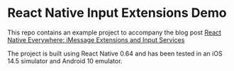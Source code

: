 # React Native Input Extensions Demo

This repo contains an example project to accompany the blog post [React Native
Everywhere: iMessage Extensions and Input Services](https://sitepen.com/blog)

The project is built using React Native 0.64 and has been tested in an iOS 14.5
simulator and Android 10 emulator.
